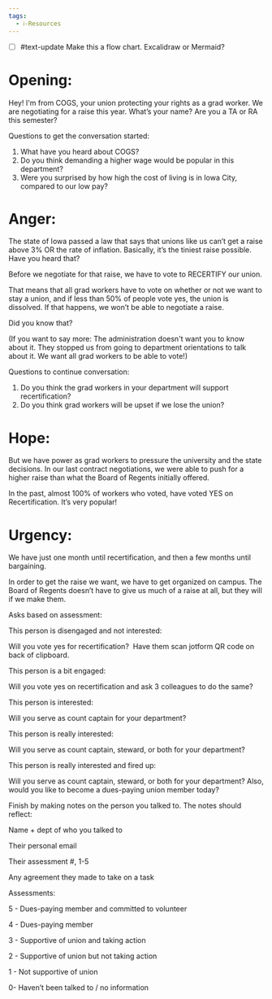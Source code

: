```yaml
---
tags:
  - ℹ️-Resources
---
```

- [ ] #text-update Make this a flow chart. Excalidraw or Mermaid?

# Opening: 

Hey! I'm from COGS, your union protecting your rights as a grad worker. We are negotiating for a raise this year. What’s your name? Are you a TA or RA this semester?

Questions to get the conversation started: 

1. What have you heard about COGS? 
2. Do you think demanding a higher wage would be popular in this department? 
3. Were you surprised by how high the cost of living is in Iowa City, compared to our low pay? 

# Anger: 

The state of Iowa passed a law that says that unions like us can’t get a raise above 3% OR the rate of inflation. Basically, it’s the tiniest raise possible. Have you heard that? 

Before we negotiate for that raise, we have to vote to RECERTIFY our union. 

That means that all grad workers have to vote on whether or not we want to stay a union, and if less than 50% of people vote yes, the union is dissolved. If that happens, we won’t be able to negotiate a raise. 

Did you know that?

(If you want to say more: The administration doesn't want you to know about it. They stopped us from going to department orientations to talk about it. We want all grad workers to be able to vote!) 

Questions to continue conversation: 
1. Do you think the grad workers in your department will support recertification? 
2. Do you think grad workers will be upset if we lose the union? 
# Hope: 

But we have power as grad workers to pressure the university and the state decisions. In our last contract negotiations, we were able to push for a higher raise than what the Board of Regents initially offered. 

In the past, almost 100% of workers who voted, have voted YES on Recertification. It’s very popular!

# Urgency: 

We have just one month until recertification, and then a few months until bargaining. 

In order to get the raise we want, we have to get organized on campus. The Board of Regents doesn’t have to give us much of a raise at all, but they will if we make them. 

Asks based on assessment: 

This person is disengaged and not interested: 

Will you vote yes for recertification?  Have them scan jotform QR code on back of clipboard.


This person is a bit engaged: 

Will you vote yes on recertification and ask 3 colleagues to do the same? 

  

This person is interested: 

Will you serve as count captain for your department? 

  

This person is really interested: 

Will you serve as count captain, steward, or both for your department? 

  

This person is really interested and fired up: 

Will you serve as count captain, steward, or both for your department? Also, would you like to become a dues-paying union member today? 

  
  
Finish by making notes on the person you talked to. The notes should reflect: 

Name + dept of who you talked to 

Their personal email 

Their assessment #, 1-5 

Any agreement they made to take on a task 

  

Assessments: 

5 - Dues-paying member and committed to volunteer 

4 - Dues-paying member 

3 - Supportive of union and taking action 

2 - Supportive of union but not taking action 

1 - Not supportive of union

0- Haven’t been talked to / no information
